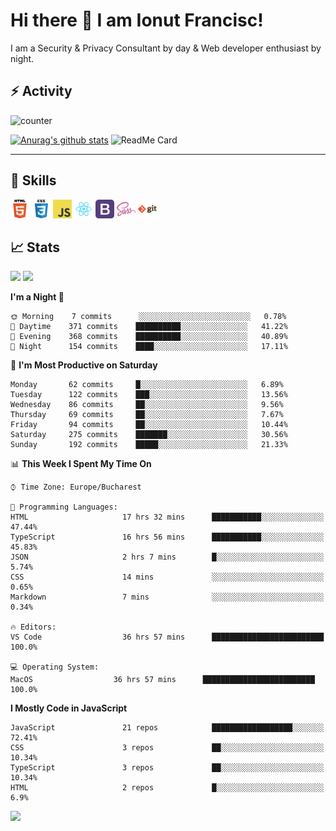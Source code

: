 <!--
**joahn3/joahn3** is a ✨ _special_ ✨ repository because its `README.md` (this file) appears on your GitHub profile.

Here are some ideas to get you started:

- 🔭 I’m currently working on ...
- 🌱 I’m currently learning ...
- 👯 I’m looking to collaborate on ...
- 🤔 I’m looking for help with ...
- 💬 Ask me about ...
- 📫 How to reach me: ...
- 😄 Pronouns: ...
- ⚡ Fun fact: ...
-->

# Hi there 👋 I am Ionut Francisc!
I am a Security & Privacy Consultant by day & Web developer enthusiast by night.

## :zap: Activity

![counter](https://ensntw1ius1iyyt.m.pipedream.net)

<!-- replace username with your username -->

[![Anurag's github stats](https://github-readme-stats.vercel.app/api?username=joahn3)](https://github.com/anuraghazra/github-readme-stats)
![ReadMe Card](https://github-readme-stats.vercel.app/api/pin/?username=joahn3&repo=next-starter-tailwind-portofolio-website)

---

## 🚀 Skills

<div display="inline">
<img alt="HTML5" width="30px" src="https://raw.githubusercontent.com/github/explore/80688e429a7d4ef2fca1e82350fe8e3517d3494d/topics/html/html.png" />
<img alt="CSS3" width="30px" src="https://raw.githubusercontent.com/github/explore/80688e429a7d4ef2fca1e82350fe8e3517d3494d/topics/css/css.png" />
<img alt="JavaScript" width="30px" src="https://raw.githubusercontent.com/github/explore/80688e429a7d4ef2fca1e82350fe8e3517d3494d/topics/javascript/javascript.png" />
<img alt="React" width="30px" src="https://raw.githubusercontent.com/github/explore/80688e429a7d4ef2fca1e82350fe8e3517d3494d/topics/react/react.png" />
<img alt="bootstrap" width="30px" src="https://raw.githubusercontent.com/github/explore/78df643247d429f6cc873026c0622819ad797942/topics/bootstrap/bootstrap.png" />
<img alt="Sass" width="30px" src="https://raw.githubusercontent.com/github/explore/80688e429a7d4ef2fca1e82350fe8e3517d3494d/topics/sass/sass.png" />
<img alt="Git" width="30px" src="https://raw.githubusercontent.com/github/explore/80688e429a7d4ef2fca1e82350fe8e3517d3494d/topics/git/git.png" />
<div>

## 📈 Stats

<div display="inline">
<img src="https://github-readme-stats.vercel.app/api/top-langs/?username=joahn3&theme=radical&show_icons=true" />
<img src="https://github-readme-stats.vercel.app/api?username=joahn3&theme=radical&show_icons=true" />
<div>

<!--START_SECTION:waka-->

**I'm a Night 🦉**

```text
🌞 Morning    7 commits      ░░░░░░░░░░░░░░░░░░░░░░░░░   0.78%
🌆 Daytime    371 commits    ██████████░░░░░░░░░░░░░░░   41.22%
🌃 Evening    368 commits    ██████████░░░░░░░░░░░░░░░   40.89%
🌙 Night      154 commits    ████░░░░░░░░░░░░░░░░░░░░░   17.11%

```

📅 **I'm Most Productive on Saturday**

```text
Monday       62 commits     █░░░░░░░░░░░░░░░░░░░░░░░░   6.89%
Tuesday      122 commits    ███░░░░░░░░░░░░░░░░░░░░░░   13.56%
Wednesday    86 commits     ██░░░░░░░░░░░░░░░░░░░░░░░   9.56%
Thursday     69 commits     ██░░░░░░░░░░░░░░░░░░░░░░░   7.67%
Friday       94 commits     ██░░░░░░░░░░░░░░░░░░░░░░░   10.44%
Saturday     275 commits    ███████░░░░░░░░░░░░░░░░░░   30.56%
Sunday       192 commits    █████░░░░░░░░░░░░░░░░░░░░   21.33%

```

📊 **This Week I Spent My Time On**

```text
⌚︎ Time Zone: Europe/Bucharest

💬 Programming Languages:
HTML                     17 hrs 32 mins      ███████████░░░░░░░░░░░░░░   47.44%
TypeScript               16 hrs 56 mins      ███████████░░░░░░░░░░░░░░   45.83%
JSON                     2 hrs 7 mins        █░░░░░░░░░░░░░░░░░░░░░░░░   5.74%
CSS                      14 mins             ░░░░░░░░░░░░░░░░░░░░░░░░░   0.65%
Markdown                 7 mins              ░░░░░░░░░░░░░░░░░░░░░░░░░   0.34%

🔥 Editors:
VS Code                  36 hrs 57 mins      █████████████████████████   100.0%

💻 Operating System:
MacOS                  36 hrs 57 mins      █████████████████████████   100.0%

```

**I Mostly Code in JavaScript**

```text
JavaScript               21 repos            ██████████████████░░░░░░░   72.41%
CSS                      3 repos             ██░░░░░░░░░░░░░░░░░░░░░░░   10.34%
TypeScript               3 repos             ██░░░░░░░░░░░░░░░░░░░░░░░   10.34%
HTML                     2 repos             █░░░░░░░░░░░░░░░░░░░░░░░░   6.9%

```

<!--END_SECTION:waka-->

<img src="https://img.shields.io/badge/MADE%20WITH%20%E2%9D%A4%EF%B8%8F%20IN-ROMANIA-%23CD0000?style=for-the-badge" />
